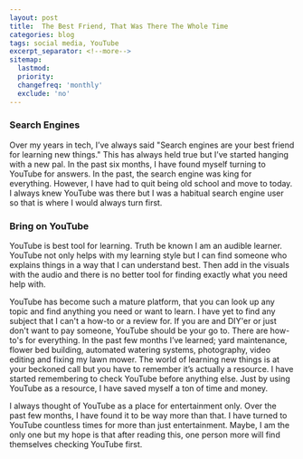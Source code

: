 ```yaml
---
layout: post
title:  The Best Friend, That Was There The Whole Time 
categories: blog
tags: social media, YouTube
excerpt_separator: <!--more-->
sitemap:
  lastmod: 
  priority: 
  changefreq: 'monthly'
  exclude: 'no'
---
```

### Search Engines
Over my years in tech, I’ve always said "Search engines are your best friend for learning new things." This has always held true but I’ve started hanging with a new pal. <!--more--> In the past six months, I have found myself turning to YouTube for answers. In the past, the search engine was king for everything. However, I have had to quit being old school and move to today. I always knew YouTube was there but I was a habitual search engine user so that is where I would always turn first.

### Bring on YouTube
YouTube is best tool for learning. Truth be known I am an audible learner. YouTube not only helps with my learning style but I can find someone who explains things in a way that I can understand best. Then add in the visuals with the audio and there is no better tool for finding exactly what you need help with.

YouTube has become such a mature platform, that you can look up any topic and find anything you need or want to learn. I have yet to find any subject that I can't a how-to or a review for. If you are and DIY'er or just don't want to pay someone, YouTube should be your go to. There are how-to's for everything. In the past few months I’ve learned; yard maintenance, flower bed building, automated watering systems, photography, video editing and fixing my lawn mower. The world of learning new things is at your beckoned call but you have to remember it’s actually a resource. I have started remembering to check YouTube before anything else. Just by using YouTube as a resource, I have saved myself a ton of time and money.

I always thought of YouTube as a place for entertainment only. Over the past few months, I have found it to be way more than that. I have turned to YouTube countless times for more than just entertainment. Maybe, I am the only one but my hope is that after reading this, one person more will find themselves checking YouTube first.


